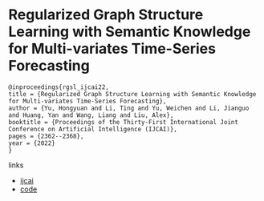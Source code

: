 # Regularized Graph Structure Learning with Semantic Knowledge for Multi-variates Time-Series Forecasting

```
@inproceedings{rgsl_ijcai22,
title = {Regularized Graph Structure Learning with Semantic Knowledge for Multi-variates Time-Series Forecasting},
author = {Yu, Hongyuan and Li, Ting and Yu, Weichen and Li, Jianguo and Huang, Yan and Wang, Liang and Liu, Alex},
booktitle = {Proceedings of the Thirty-First International Joint Conference on Artificial Intelligence (IJCAI)},
pages = {2362--2368},
year = {2022}
}
```

links
- [ijcai](https://www.ijcai.org/Proceedings/2022/328)
- [code](https://github.com/alipay/RGSL)
